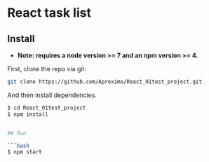 # React task list


## Install

* **Note: requires a node version >= 7 and an npm version >= 4.**

First, clone the repo via git:

```bash
git clone https://github.com/Aproximo/React_01test_project.git
```

And then install dependencies.

```bash
$ cd React_01test_project
$ npm install


## Run

```bash
$ npm start
```